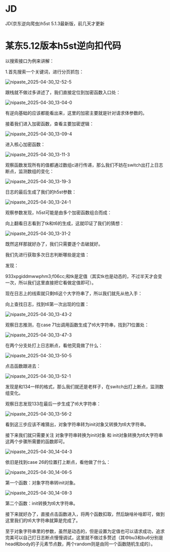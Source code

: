 # JD
JD(京东逆向爬虫)h5st 5.1.3最新版，前几天才更新
# 		某东5.12版本h5st逆向扣代码

<!--本文仅供学习交流使用，禁止用于其他用途-->

以搜索接口为例来讲解：

1.首先搜索一个关键词，进行分页抓包：

![nipaste_2025-04-30_12-52-5](.\h5st\Snipaste_2025-04-30_12-52-50.png)

跟栈就不做过多讲述了，我们直接定位到加密函数入口处：

![nipaste_2025-04-30_13-04-0](.\h5st\Snipaste_2025-04-30_13-04-04.png)

有逆向基础的应该都能看出来，这里的加密主要就是针对请求体参数的。

接着我们进入加密函数，查看主要加密逻辑：

![nipaste_2025-04-30_13-09-4](.\h5st\Snipaste_2025-04-30_13-09-41.png)

进入核心加密函数：

![nipaste_2025-04-30_13-11-3](.\h5st\Snipaste_2025-04-30_13-11-34.png)

观察函数发现所有的值都通过数组c进行传递，那么我们不妨在switch出打上日志断点，监测数组的变化：

![nipaste_2025-04-30_13-19-3](.\h5st\Snipaste_2025-04-30_13-19-36.png)

日志的最后生成了我们的h5st参数：

![nipaste_2025-04-30_13-24-1](.\h5st\Snipaste_2025-04-30_13-24-14.png)

观察参数发现，h5st可能是由多个加密函数组合而成：

向上翻看日志看到了tk和t6的生成，这就印证了我们的猜想：

![nipaste_2025-04-30_13-31-2](.\h5st\Snipaste_2025-04-30_13-31-23.png)

既然这样那就好办了，我们只需要逐个击破就好。

我们先进行获取多次日志判断哪些是定值：

发现：

933xpgiddmwwphm3;f06cc;和tk是定值（其实tk也是动态的，不过半天才会变一次，所以我们这里直接把它看做定值即可）。

现在日志上的线索就只剩t6这个大字符串了，所以我们就先从他入手：

向上查找日志，找到t6第一次出现的位置：

![nipaste_2025-04-30_13-43-2](.\h5st\Snipaste_2025-04-30_13-43-25.png)



观察日志推测，在case 71出调用函数生成了t6大字符串，找到71位置处：

![nipaste_2025-04-30_13-47-3](.\h5st\Snipaste_2025-04-30_13-47-33.png)

在两个分支处打上日志断点，看他究竟做了什么：

![nipaste_2025-04-30_13-50-5](.\h5st\Snipaste_2025-04-30_13-50-56.png)

点击函数跟进去：

![nipaste_2025-04-30_13-52-1](.\h5st\Snipaste_2025-04-30_13-52-11.png)

发现是和134一样的格式，那么我们就还是老样子，在switch出打上断点，监测数组变化。

观察日志发现133在最后一步生成了t6大字符串：

![nipaste_2025-04-30_13-56-2](.\h5st\Snipaste_2025-04-30_13-56-22.png)

看到这三步应该不难猜出，对象字符串转为init对象又转换为t6大字符串。

接下来我们就只需要关注   对象字符串转换为init对象   和   init对象转换为t6大字符串   这两个步骤所需要的函数即可。

![nipaste_2025-04-30_14-04-3](.\h5st\Snipaste_2025-04-30_14-04-34.png)

依旧是找到case 26的位置打上断点，看他做了什么：

![nipaste_2025-04-30_14-06-5](.\h5st\Snipaste_2025-04-30_14-06-55.png)

第一个函数：对象字符串转init对象。

![nipaste_2025-04-30_14-08-3](.\h5st\Snipaste_2025-04-30_14-08-39.png)



第二个函数：init转换为t6大字符串。





接下来就好办了，直接点击函数进入，将两个函数扣取，然后缺啥补啥即可，做到这里我们的t6大字符串就算是完成了。

至于对象字符串里的参数，虽然是动态的，但是设置为定值也可以请求成功，追求完美可以自己打日志断点慢慢调试，这里就不做过多赘述（其中bu3和bu6分别是head和body的子元素节点数，两个random则是由同一个函数随机生成的）。



























